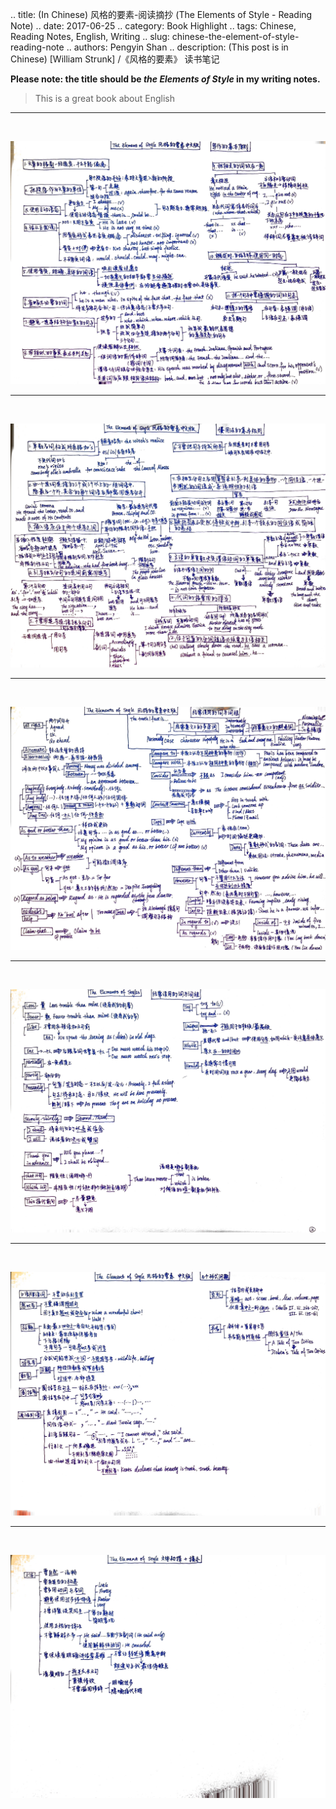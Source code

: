 .. title: (In Chinese) 风格的要素-阅读摘抄 (The Elements of Style - Reading Note)
.. date: 2017-06-25
.. category: Book Highlight
.. tags: Chinese, Reading Notes, English, Writing
.. slug: chinese-the-element-of-style-reading-note
.. authors: Pengyin Shan
.. description: (This post is in Chinese) [William Strunk] <The Elements of Style>/《风格的要素》 读书笔记

**Please note: the title should be *the Elements of Style* in my writing notes.**

>This is a great book about English

<hr/>

<br/>

![theElementsOfStyle1](/images/2017/books/the_elements_of_style/the_element_of_style1.jpg)

<hr/>

<br/>

![theElementsOfStyle2](/images/2017/books/the_elements_of_style/the_element_of_style2.jpg)

<hr/>

<br/>

![theElementsOfStyle3](/images/2017/books/the_elements_of_style/the_element_of_style3.jpg)

<hr/>

<br/>

![theElementsOfStyle4](/images/2017/books/the_elements_of_style/the_element_of_style4.jpg)

<hr/>

<br/>

![theElementsOfStyle5](/images/2017/books/the_elements_of_style/the_element_of_style5.jpg)

<hr/>

<br/>

![theElementsOfStyle6](/images/2017/books/the_elements_of_style/the_element_of_style6.jpg)